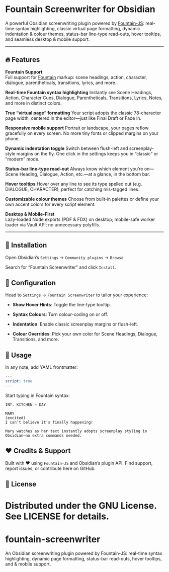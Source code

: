 # Fountain Screenwriter for Obsidian

A powerful Obsidian screenwriting plugin powered by [Fountain-JS](https://fountain.io/): real-time syntax highlighting, classic virtual page formatting, dynamic indentation & colour themes, status-bar line-type read-outs, hover tooltips, and seamless desktop & mobile support.

---

## 🔥 Features

 **Fountain Support**  
Full support for [Fountain](https://fountain.io/) markup: scene headings, action, character, dialogue, parentheticals, transitions, lyrics, and more.

**Real-time Fountain syntax highlighting**
Instantly see Scene Headings, Action, Character Cues, Dialogue, Parentheticals, Transitions, Lyrics, Notes, and more in distinct colors.

**True “virtual page” formatting**
Your script adopts the classic 78-character page width, centered in the editor—just like Final Draft or Fade In.

**Responsive mobile support**
Portrait or landscape, your pages reflow gracefully on every screen. No more tiny fonts or clipped margins on your phone.

**Dynamic indentation toggle**
Switch between flush-left and screenplay-style margins on the fly. One click in the settings keeps you in “classic” or “modern” mode.

**Status-bar line-type read-out**
Always know which element you’re on—Scene Heading, Dialogue, Action, etc.—at a glance, in the bottom bar.

**Hover tooltips**
Hover over any line to see its type spelled out (e.g. DIALOGUE, CHARACTER), perfect for catching mis-tagged lines.

**Customizable colour themes**
Choose from built-in palettes or define your own accent colors for every script element.

**Desktop & Mobile-First**  
Lazy-loaded Node exports (PDF & FDX) on desktop; mobile-safe worker loader via Vault API; no unnecessary polyfills.

---

## 🚀 Installation
Open Obsidian’s `Settings` → `Community plugins` → `Browse`

Search for “Fountain Screenwriter” and click `Install`.


## 🎨 Configuration
Head to `Settings` → `Fountain Screenwriter` to tailor your experience:

- **Show Hover Hints**: Toggle the line-type tooltip.

- **Syntax Colours**: Turn colour-coding on or off.

- **Indentation**: Enable classic screenplay margins or flush-left.

- **Colour Overrides**: Pick your own color for Scene Headings, Dialogue, Transitions, and more.

## 📖 Usage
In any note, add YAML frontmatter:

```yaml
---
script: true
---
```

Start typing in Fountain syntax:

```fountain
INT. KITCHEN – DAY

MARY
(excited)
I can’t believe it’s finally happening!

Mary watches as her text instantly adopts screenplay styling in Obsidian—no extra commands needed.
```

## ❤️ Credits & Support
Built with ❤️ using `Fountain-JS` and Obsidian’s plugin API.
Find support, report issues, or contribute here on GitHub.

## 📜 License
Distributed under the GNU License. See LICENSE for details.
=======
# fountain-screenwriter
An Obsidian screenwriting plugin powered by Fountain-JS: real-time syntax highlighting, dynamic page formatting, status-bar read-outs, hover tooltips, and &amp; mobile support.
